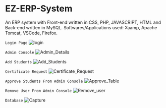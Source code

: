 # EZ-ERP-System

An ERP system with Front-end written in CSS, PHP, JAVASCRIPT, HTML and Back-end written in MySQL.
Softwares/Applications used: Xaamp, Apache Tomcat, VSCode, Firefox.

`Login Page`
![login](https://user-images.githubusercontent.com/89660121/143698934-0b37839d-28d9-4fb2-865c-723ca66aeacd.png)

`Admin Console`
![Admin_Details](https://user-images.githubusercontent.com/89660121/143699578-05c7b35b-cfed-4788-b218-0ea3b2f1d6d1.PNG)

`Add Students`
![Add_Students](https://user-images.githubusercontent.com/89660121/143702600-4eef136d-b366-4dec-8fff-6ac2e9b9d7df.PNG)

`Certificate Request`
![Certificate_Request](https://user-images.githubusercontent.com/89660121/143702810-2f8047bb-2811-40a1-8549-5367961a2710.PNG)

`Approve Students From Admin Console`
![Approve_Table](https://user-images.githubusercontent.com/81910954/144183693-3e2c117e-e232-452e-9d07-c02c9cb89594.PNG)

`Remove User From Admin Console`
![Remove_user](https://user-images.githubusercontent.com/81910954/144183771-9cfd94d4-1d90-4365-8239-b360546b24c3.PNG)

`Database`
![Capture](https://user-images.githubusercontent.com/89660121/143703045-deff2c7f-7cc1-48ea-b38e-57e4089755a5.PNG)
